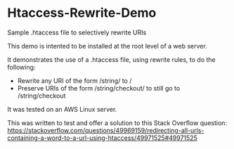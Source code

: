 # Htaccess-Rewrite-Demo
Sample .htaccess file to selectively rewrite URIs

This demo is intented to be installed at the root level of a web server.

It demonstrates the use of a .htaccess file, using rewrite rules, to do the following:

- Rewrite any URI of the form /string/<x> to /<x>
- Preserve URIs of the form /string/checkout/<x> to still go to /string/checkout</x>

It was tested on an AWS Linux server.

This was written to test and offer a solution to this Stack Overflow question:
  https://stackoverflow.com/questions/49969159/redirecting-all-urls-containing-a-word-to-a-url-using-htaccess/49971525#49971525
